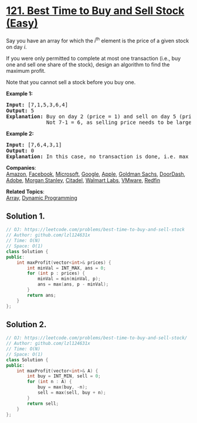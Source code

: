 # [121. Best Time to Buy and Sell Stock (Easy)](https://leetcode.com/problems/best-time-to-buy-and-sell-stock/)

<p>Say you have an array for which the <em>i</em><sup>th</sup> element is the price of a given stock on day <em>i</em>.</p>

<p>If you were only permitted to complete at most one transaction (i.e., buy one and sell one share of the stock), design an algorithm to find the maximum profit.</p>

<p>Note that you cannot sell a stock before you buy one.</p>

<p><strong>Example 1:</strong></p>

<pre><strong>Input:</strong> [7,1,5,3,6,4]
<strong>Output:</strong> 5
<strong>Explanation:</strong> Buy on day 2 (price = 1) and sell on day 5 (price = 6), profit = 6-1 = 5.
&nbsp;            Not 7-1 = 6, as selling price needs to be larger than buying price.
</pre>

<p><strong>Example 2:</strong></p>

<pre><strong>Input:</strong> [7,6,4,3,1]
<strong>Output:</strong> 0
<strong>Explanation:</strong> In this case, no transaction is done, i.e. max profit = 0.
</pre>


**Companies**:  
[Amazon](https://leetcode.com/company/amazon), [Facebook](https://leetcode.com/company/facebook), [Microsoft](https://leetcode.com/company/microsoft), [Google](https://leetcode.com/company/google), [Apple](https://leetcode.com/company/apple), [Goldman Sachs](https://leetcode.com/company/goldman-sachs), [DoorDash](https://leetcode.com/company/doordash), [Adobe](https://leetcode.com/company/adobe), [Morgan Stanley](https://leetcode.com/company/morgan-stanley), [Citadel](https://leetcode.com/company/citadel), [Walmart Labs](https://leetcode.com/company/walmart-labs), [VMware](https://leetcode.com/company/vmware), [Redfin](https://leetcode.com/company/redfin)

**Related Topics**:  
[Array](https://leetcode.com/tag/array/), [Dynamic Programming](https://leetcode.com/tag/dynamic-programming/)

## Solution 1.

```cpp
// OJ: https://leetcode.com/problems/best-time-to-buy-and-sell-stock
// Author: github.com/lzl124631x
// Time: O(N)
// Space: O(1)
class Solution {
public:
    int maxProfit(vector<int>& prices) {
        int minVal = INT_MAX, ans = 0;
        for (int p : prices) {
            minVal = min(minVal, p);
            ans = max(ans, p - minVal);
        }
        return ans;
    }
};
```

## Solution 2.

```cpp
// OJ: https://leetcode.com/problems/best-time-to-buy-and-sell-stock/
// Author: github.com/lzl124631x
// Time: O(N)
// Space: O(1)
class Solution {
public:
    int maxProfit(vector<int>& A) {
        int buy = INT_MIN, sell = 0;
        for (int n : A) {
            buy = max(buy, -n);
            sell = max(sell, buy + n);
        }
        return sell;
    }
};
```